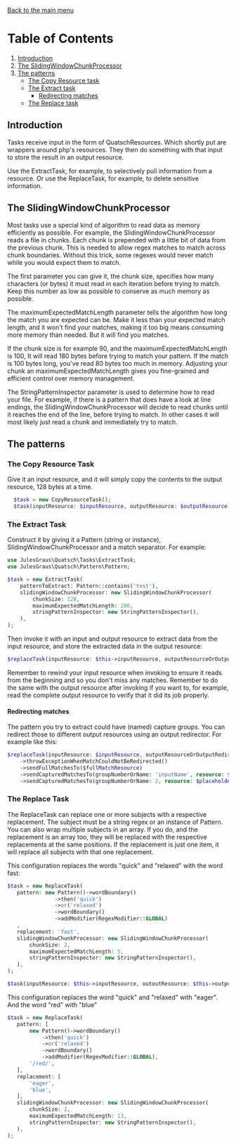 [Back to the main menu](../../README.md)

# Table of Contents

1. [Introduction](#introduction)
2. [The SlidingWindowChunkProcessor](#the-slidingwindowchunkprocessor)
3. [The patterns](#the-patterns)
   - [The Copy Resource task](#the-copy-resource-task)
   - [The Extract task](#the-extract-task)
     - [Redirecting matches](#redirecting-matches)
   - [The Replace task](#the-replace-task)

## Introduction

Tasks receive input in the form of QuatschResources. Which shortly put are
wrappers around php's resources. They then do something with that input to
store the result in an output resource.

Use the ExtractTask, for example, to selectively pull information from a 
resource. Or use the ReplaceTask, for example, to delete sensitive information.

## The SlidingWindowChunkProcessor
Most tasks use a special kind of algorithm to read data as memory efficiently as possible.
For example, the SlidingWindowChunkProcessor reads a file in chunks. Each chunk is prepended
with a little bit of data from the previous chunk. This is needed to allow regex matches to
match across chunk boundaries. Without this trick, some regexes would never match while you
would expect them to match. 

The first parameter you can give it, the chunk size, specifies how many characters (or bytes)
it must read in each iteration before trying to match. Keep this number as low as possible to
conserve as much memory as possible.

The maximumExpectedMatchLength parameter tells the algorithm
how long the match you are expected can be. Make it less than your expected match length, and
it won't find your matches, making it too big means consuming more memory than needed. But it will
find you matches.

If the chunk size is for example 90, and the maximumExpectedMatchLength is 100, It will read 180 bytes before
trying to match your pattern. If the match is 100 bytes long, you've read 80 bytes too much in memory.
Adjusting your chunk an maximumExpectedMatchLength gives you fine-grained and efficient control over memory management.

The StringPatternInspector parameter is used to determine how to read your file.
For example, if there is a pattern that does have a look at line endings, the SlidingWindowChunkProcessor
will decide to read chunks until it reaches the end of the line, before trying to match.
In other cases it will most likely just read a chunk and immediately try to match.

## The patterns
### The Copy Resource Task
Give it an input resource, and it will simply copy the contents to the
output resource, 128 bytes at a time.

```php
  $task = new CopyResourceTask();
  $task(inputResource: $inputResource, outputResource: $outputResource);
```

### The Extract Task
Construct it by giving it a Pattern (string or instance), SlidingWindowChunkProcessor
and a match separator. For example:

```php
use JulesGraus\Quatsch\Tasks\ExtractTask;
use JulesGraus\Quatsch\Pattern\Pattern;

$task = new ExtractTask(
    patternToExtract: Pattern::contains('test'),
    slidingWindowChunkProcessor: new SlidingWindowChunkProcessor(
        chunkSize: 128,
        maximumExpectedMatchLength: 200,
        stringPatternInspector: new StringPatternInspector(),
    ),
);
```

Then invoke it with an input and output resource to extract data from the input resource, and
store the extracted data in the output resource:

```php
$replaceTask(inputResource: $this->inputResource, outputResourceOrOutputRedirector: $this->outputResource);
```

Remember to rewind your input resource when invoking to ensure it reads from the beginning and
so you don't miss any matches. Remember to do the same with the output resource after invoking if you
want to, for example, read the complete output resource to verify that it did its job properly.

#### Redirecting matches
The pattern you try to extract could have (named) capture groups. You can redirect those to different output resources
using an output redirector. For example like this:

```php
$replaceTask(inputResource: $inputResource, outputResourceOrOutputRedirector: new OutputRedirector()
    ->throwExceptionWhenMatchCouldNotBeRedirected()
    ->sendFullMatchesTo($fullMatchResource)
    ->sendCapturedMatchesTo(groupNumberOrName: 'inputName', resource: $nameResource)
    ->sendCapturedMatchesTo(groupNumberOrName: 2, resource: $placeholderResource));
```

### The Replace Task
The ReplaceTask can replace one or more subjects with a respective replacement.
The subject must be a string regex or an instance of Pattern. You can also wrap multiple
subjects in an array. If you do, and the replacement is an array too, they will be replaced
with the respective replacements at the same positions. If the replacement is just one item,
it will replace all subjects with that one replacement.

This configuration replaces the words "quick" and "relaxed" with the word fast:
```php
$task = new ReplaceTask(
   pattern: new Pattern()->wordBoundary()
               ->then('quick')
               ->or('relaxed')
               ->wordBoundary()
               ->addModifier(RegexModifier::GLOBAL)
   ,
   replacement: 'fast',
   slidingWindowChunkProcessor: new SlidingWindowChunkProcessor(
       chunkSize: 2,
       maximumExpectedMatchLength: 5,
       stringPatternInspector: new StringPatternInspector(),
   ),
);

$task(inputResource: $this->inputResource, outoutResource: $this->outputResource);
```

This configuration replaces the word "quick" and "relaxed" with "eager". And the word "red" with "blue"
```php
$task = new ReplaceTask(
   pattern: [
       new Pattern()->wordBoundary()
           ->then('quick')
           ->or('relaxed')
           ->wordBoundary()
           ->addModifier(RegexModifier::GLOBAL),
       '/red/',
   ],
   replacement: [
       'eager',
       'blue',
   ],
   slidingWindowChunkProcessor: new SlidingWindowChunkProcessor(
       chunkSize: 2,
       maximumExpectedMatchLength: 13,
       stringPatternInspector: new StringPatternInspector(),
   ),
);
```
